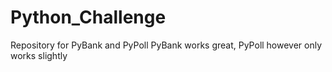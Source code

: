 # Python_Challenge
Repository for PyBank and PyPoll
PyBank works great, PyPoll however only works slightly
